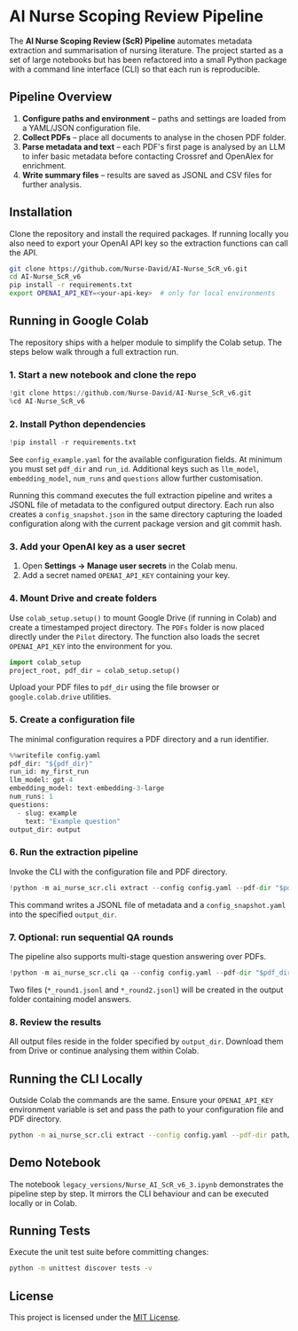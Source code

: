 # AI Nurse Scoping Review Pipeline

The **AI Nurse Scoping Review (ScR) Pipeline** automates metadata extraction and summarisation of nursing literature. The project started as a set of large notebooks but has been refactored into a small Python package with a command line interface (CLI) so that each run is reproducible.

## Pipeline Overview
1. **Configure paths and environment** – paths and settings are loaded from a YAML/JSON configuration file.
2. **Collect PDFs** – place all documents to analyse in the chosen PDF folder.
3. **Parse metadata and text** – each PDF's first page is analysed by an LLM to infer basic metadata before contacting Crossref and OpenAlex for enrichment.
4. **Write summary files** – results are saved as JSONL and CSV files for further analysis.

## Installation
Clone the repository and install the required packages. If running locally you also need to export your OpenAI API key so the extraction functions can call the API.

```bash
git clone https://github.com/Nurse-David/AI-Nurse_ScR_v6.git
cd AI-Nurse_ScR_v6
pip install -r requirements.txt
export OPENAI_API_KEY=<your-api-key>  # only for local environments
```

## Running in Google Colab
The repository ships with a helper module to simplify the Colab setup. The steps below walk through a full extraction run.

### 1. Start a new notebook and clone the repo
```python
!git clone https://github.com/Nurse-David/AI-Nurse_ScR_v6.git
%cd AI-Nurse_ScR_v6
```

### 2. Install Python dependencies
```python
!pip install -r requirements.txt
```
See `config_example.yaml` for the available configuration fields. At minimum you must set `pdf_dir` and `run_id`. Additional keys such as `llm_model`, `embedding_model`, `num_runs` and `questions` allow further customisation.

Running this command executes the full extraction pipeline and writes a
JSONL file of metadata to the configured output directory. Each run also
creates a `config_snapshot.json` in the same directory capturing the loaded
configuration along with the current package version and git commit hash.



### 3. Add your OpenAI key as a user secret
1. Open **Settings → Manage user secrets** in the Colab menu.
2. Add a secret named `OPENAI_API_KEY` containing your key.

### 4. Mount Drive and create folders
Use `colab_setup.setup()` to mount Google Drive (if running in Colab) and create a timestamped project directory. The `PDFs` folder is now placed directly under the `Pilot` directory. The function also loads the secret `OPENAI_API_KEY` into the environment for you.

```python
import colab_setup
project_root, pdf_dir = colab_setup.setup()
```
Upload your PDF files to `pdf_dir` using the file browser or `google.colab.drive` utilities.

### 5. Create a configuration file
The minimal configuration requires a PDF directory and a run identifier.

```python
%%writefile config.yaml
pdf_dir: "${pdf_dir}"
run_id: my_first_run
llm_model: gpt-4
embedding_model: text-embedding-3-large
num_runs: 1
questions:
  - slug: example
    text: "Example question"
output_dir: output
```

### 6. Run the extraction pipeline
Invoke the CLI with the configuration file and PDF directory.

```python
!python -m ai_nurse_scr.cli extract --config config.yaml --pdf-dir "$pdf_dir"
```
This command writes a JSONL file of metadata and a `config_snapshot.yaml` into the specified `output_dir`.

### 7. Optional: run sequential QA rounds
The pipeline also supports multi-stage question answering over PDFs.

```python
!python -m ai_nurse_scr.cli qa --config config.yaml --pdf-dir "$pdf_dir"
```
Two files (`*_round1.jsonl` and `*_round2.jsonl`) will be created in the output folder containing model answers.

### 8. Review the results
All output files reside in the folder specified by `output_dir`. Download them from Drive or continue analysing them within Colab.

## Running the CLI Locally
Outside Colab the commands are the same. Ensure your `OPENAI_API_KEY` environment variable is set and pass the path to your configuration file and PDF directory.

```bash
python -m ai_nurse_scr.cli extract --config config.yaml --pdf-dir path/to/PDFs
```

## Demo Notebook
The notebook `legacy_versions/Nurse_AI_ScR_v6_3.ipynb` demonstrates the pipeline step by step. It mirrors the CLI behaviour and can be executed locally or in Colab.

## Running Tests
Execute the unit test suite before committing changes:

```bash
python -m unittest discover tests -v
```

## License
This project is licensed under the [MIT License](LICENSE).

